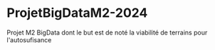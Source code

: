 # ProjetBigDataM2-2024
Projet M2 BigData dont le but est de noté la viabilité de terrains pour l'autosufisance
